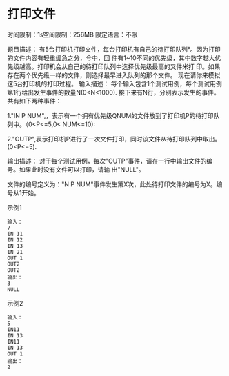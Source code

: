 # 打印文件

时间限制：1s空间限制：256MB 限定语言：不限

题目描述：
有5台打印机打印文件，每台打印机有自己的待打印队列°。因为打印的文件内容有轻重缓急之分，兮中，回
件有1~10不同的优先级，其中数字越大优先级越高。打印机会从自己的待打印队列中选择优先级最高的又件米打
印。如果存在两个优先级一样的文件，则选择最早进入队列的那个文件。
现在请你来模拟这5台打印机的打印过程。
输入描述：
每个输入包含1个测试用例，每个测试用例第1行给出发生事件的数量N(0<N<1000).
接下来有N行，分别表示发生的事件。
共有如下两种事件：

1."IN P NUM",，表示有一个拥有优先级QNUM的文件放到了打印机P的待打印队列中。（0<P<=5,0<
NUM<=10):

2."OUTP",表示打印机P进行了一次文件打印，同时该文件从待打印队列中取出。(0<P<=5).

输出描述：
对于每个测试用例，每次"OUTP"事件，请在一行中输出文件的编号。如果此时没有文件可以打印，请输
出"NULL"。

文件的编号定义为："N P NUM"事件发生第X次，此处待打印文件的编号为X。编号从1开始。

示例1
```
输入：
7
IN 11
IN 12
IN 13
IN 21
OUT 1
OUT2
OUT2
输出：
3
NULL
```
示例2
```
输入：
5
IN11
IN 13
IN11
IN 13
OUT 1
输出：
2
```

